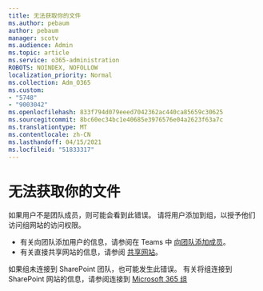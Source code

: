 ```yaml
---
title: 无法获取你的文件
ms.author: pebaum
author: pebaum
manager: scotv
ms.audience: Admin
ms.topic: article
ms.service: o365-administration
ROBOTS: NOINDEX, NOFOLLOW
localization_priority: Normal
ms.collection: Adm_O365
ms.custom:
- "5748"
- "9003042"
ms.openlocfilehash: 833f794d079eeed7042362ac440ca85659c30625
ms.sourcegitcommit: 8bc60ec34bc1e40685e3976576e04a2623f63a7c
ms.translationtype: MT
ms.contentlocale: zh-CN
ms.lasthandoff: 04/15/2021
ms.locfileid: "51833317"
---
```

# <a name="we-cant-get-your-files"></a>无法获取你的文件

如果用户不是团队成员，则可能会看到此错误。 请将用户添加到组，以授予他们访问组网站的访问权限。

- 有关向团队添加用户的信息，请参阅在 Teams 中 [向团队添加成员](https://support.office.com/article/add-people-to-a-team-aff2249d-b456-4bc3-81e7-52327b6b38e9)。
- 有关直接共享网站的信息，请参阅 [共享网站](https://support.office.com/article/Share-a-site-958771A8-D041-4EB8-B51C-AFEA2EAE3658)。

如果组未连接到 SharePoint 团队，也可能发生此错误。 有关将组连接到 SharePoint 网站的信息，请参阅连接到 [Microsoft 365 组](https://docs.microsoft.com/sharepoint/dev/transform/modernize-connect-to-office365-group)